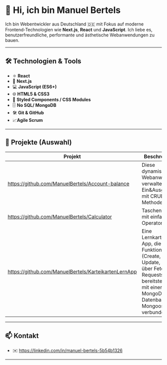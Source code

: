 # 👋 Hi, ich bin Manuel Bertels

Ich bin Webentwickler aus Deutschland 🇩🇪 mit Fokus auf moderne Frontend-Technologien wie **Next.js**, **React** und **JavaScript**. Ich liebe es, benutzerfreundliche, performante und ästhetische Webanwendungen zu bauen.

---

## 🛠️ Technologien & Tools

- ⚛️ **React**
- 🚀 **Next.js**
- 💻 **JavaScript (ES6+)**
- 🌐 **HTML5 & CSS3**
- 🎨 **Styled Components / CSS Modules**
- 🗄️ **No SQL/ MongoDB**
- 🛠️ **Git & GitHub**
- :chart_with_upwards_trend:**Agile Scrum**

---

## 📂 Projekte (Auswahl)

| Projekt            | Beschreibung                                  | Technologien            |
|--------------------|-----------------------------------------------|--------------------------|
| https://github.com/ManuelBertels/Account-balance |  Diese dynamische Webanwendung verwaltet Ein&Ausgaben mit CRUD Methoden     | Next.js, React, CSS      |
| https://github.com/ManuelBertels/Calculator | Taschenrechner mit einfachen Operatoren| Next.js, React, CSS|
| https://github.com/ManuelBertels/KarteikartenLernApp| Eine Lernkarten-App, die CRUD-Funktionalitäten (Create, Read, Update, Delete) über Fetch-Requests bereitstellt und mit einer MongoDB-Datenbank via Mongoose verbunden ist.|Next.js, React, MongoDB

---


## 📫 Kontakt

- ✉️ https://linkedin.com/in/manuel-bertels-5b54b1326


---
